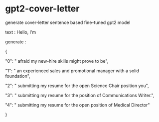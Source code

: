 # gpt2-cover-letter

generate cover-letter sentence based fine-tuned gpt2 model

text : Hello, I'm

generate : 

{

  "0": " afraid my new-hire skills might prove to be",

  "1": " an experienced sales and promotional manager with a solid foundation",

  "2": " submitting my resume for the open Science Chair position you",

  "3": " submitting my resume for the position of Communications Writer.",

  "4": " submitting my resume for the open position of Medical Director"

}